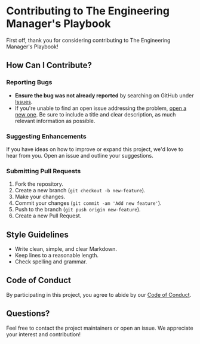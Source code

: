 # Contributing to The Engineering Manager's Playbook

First off, thank you for considering contributing to The Engineering Manager's Playbook! 
## How Can I Contribute?

### Reporting Bugs

- **Ensure the bug was not already reported** by searching on GitHub under [Issues](https://github.com/username/EngineeringManagersPlaybook/issues).
- If you're unable to find an open issue addressing the problem, [open a new one](https://github.com/username/EngineeringManagersPlaybook/issues/new). Be sure to include a title and clear description, as much relevant information as possible.

### Suggesting Enhancements

If you have ideas on how to improve or expand this project, we'd love to hear from you. Open an issue and outline your suggestions.

### Submitting Pull Requests

1. Fork the repository.
2. Create a new branch (`git checkout -b new-feature`).
3. Make your changes.
4. Commit your changes (`git commit -am 'Add new feature'`).
5. Push to the branch (`git push origin new-feature`).
6. Create a new Pull Request.

## Style Guidelines

- Write clean, simple, and clear Markdown.
- Keep lines to a reasonable length.
- Check spelling and grammar.

## Code of Conduct

By participating in this project, you agree to abide by our [Code of Conduct](CODE_OF_CONDUCT.md).

## Questions?

Feel free to contact the project maintainers or open an issue. We appreciate your interest and contribution!

